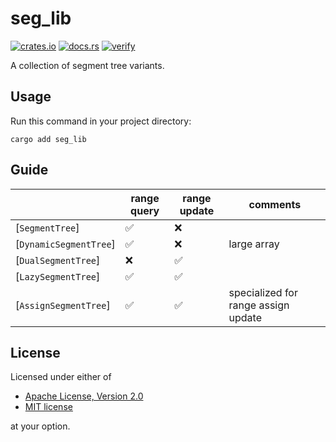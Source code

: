 # seg_lib

[![crates.io](https://img.shields.io/crates/v/seg_lib.svg)](https://crates.io/crates/seg_lib)
[![docs.rs](https://docs.rs/seg_lib/badge.svg)](https://docs.rs/seg_lib)
[![verify](https://github.com/qdot3/seg_lib/workflows/verify/badge.svg)](https://github.com/qdot3/seg_lib/actions)

A collection of segment tree variants.

## Usage

Run this command in your project directory:

```text
cargo add seg_lib
```

## Guide

|                        | range query | range update | comments                            |
| ---------------------- | ----------- | ------------ | ----------------------------------- |
| [`SegmentTree`]        | ✅           | ❌            |                                     |
| [`DynamicSegmentTree`] | ✅           | ❌            | large array                         |
| [`DualSegmentTree`]    | ❌           | ✅            |                                     |
| [`LazySegmentTree`]    | ✅           | ✅            |                                     |
| [`AssignSegmentTree`]  | ✅           | ✅            | specialized for range assign update |

## License

Licensed under either of

 * [Apache License, Version 2.0](http://www.apache.org/licenses/LICENSE-2.0)
 * [MIT license](http://opensource.org/licenses/MIT)

at your option.
